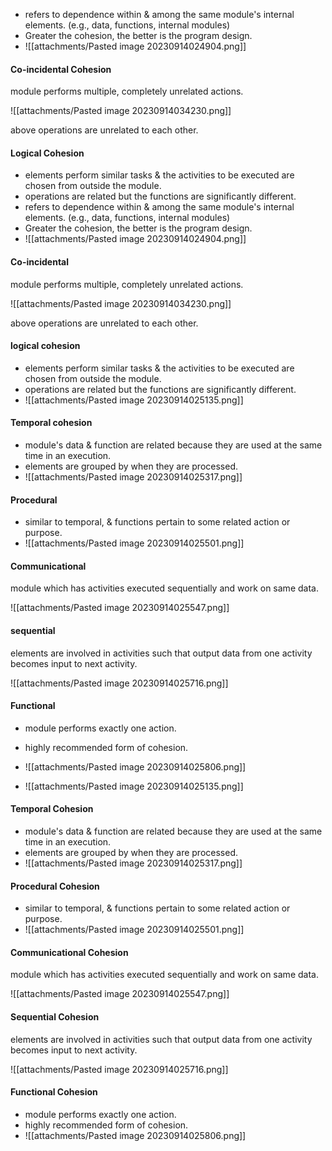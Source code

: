 
- refers to dependence within & among the same module's internal elements. (e.g., data, functions, internal modules)
- Greater the cohesion, the better is the program design. 
- ![[attachments/Pasted image 20230914024904.png]]


#### Co-incidental Cohesion 
module performs multiple, completely unrelated actions. 

![[attachments/Pasted image 20230914034230.png]]

above operations are unrelated to each other. 
#### Logical Cohesion
- elements perform similar tasks & the activities to be executed are chosen from outside the module. 
- operations are related but the functions are significantly different. 
- refers to dependence within & among the same module's internal elements. (e.g., data, functions, internal modules)
- Greater the cohesion, the better is the program design. 
- ![[attachments/Pasted image 20230914024904.png]]


#### Co-incidental 
module performs multiple, completely unrelated actions. 

![[attachments/Pasted image 20230914034230.png]]

above operations are unrelated to each other. 
#### logical cohesion
- elements perform similar tasks & the activities to be executed are chosen from outside the module. 
- operations are related but the functions are significantly different. 
- ![[attachments/Pasted image 20230914025135.png]]

#### Temporal cohesion
- module's data & function are related because they are used at the same time in an execution. 
- elements are grouped by when they are processed. 
- ![[attachments/Pasted image 20230914025317.png]]

#### Procedural 
- similar to temporal, & functions pertain to some related action or purpose. 
- ![[attachments/Pasted image 20230914025501.png]]

#### Communicational 
module which has activities executed sequentially and work on same data. 

![[attachments/Pasted image 20230914025547.png]]

#### sequential 
elements are involved in activities such that output data from one activity becomes input to next activity. 

![[attachments/Pasted image 20230914025716.png]]

#### Functional 
- module performs exactly one action. 
- highly recommended form of cohesion. 
- ![[attachments/Pasted image 20230914025806.png]]

- ![[attachments/Pasted image 20230914025135.png]]

#### Temporal Cohesion
- module's data & function are related because they are used at the same time in an execution. 
- elements are grouped by when they are processed. 
- ![[attachments/Pasted image 20230914025317.png]]

#### Procedural Cohesion
- similar to temporal, & functions pertain to some related action or purpose. 
- ![[attachments/Pasted image 20230914025501.png]]

#### Communicational Cohesion
module which has activities executed sequentially and work on same data. 

![[attachments/Pasted image 20230914025547.png]]

#### Sequential Cohesion
elements are involved in activities such that output data from one activity becomes input to next activity. 

![[attachments/Pasted image 20230914025716.png]]

#### Functional Cohesion
- module performs exactly one action. 
- highly recommended form of cohesion. 
- ![[attachments/Pasted image 20230914025806.png]]
